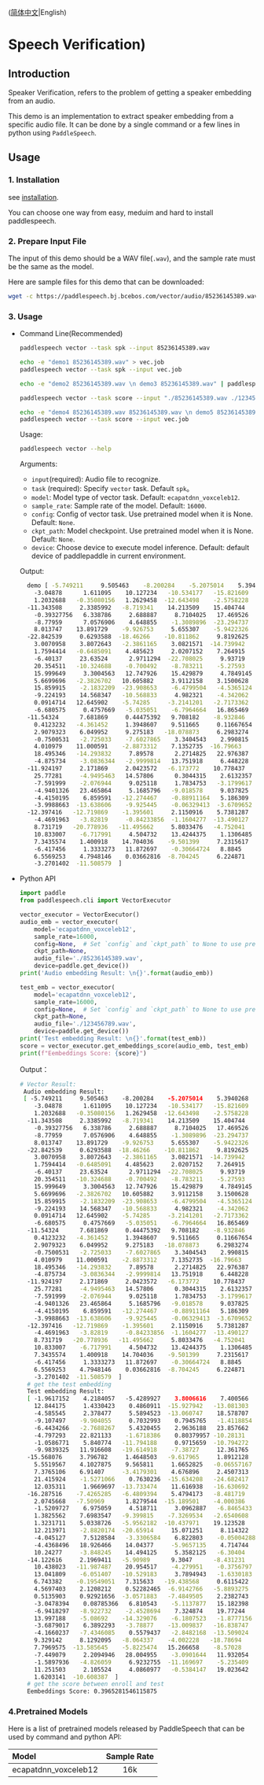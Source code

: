 ([简体中文](./README_cn.md)|English)
# Speech Verification)

## Introduction

Speaker Verification, refers to the problem of getting a speaker embedding from an audio. 

This demo is an implementation to extract speaker embedding from a specific audio file. It can be done by a single command or a few lines in python using `PaddleSpeech`. 

## Usage
### 1. Installation
see [installation](https://github.com/PaddlePaddle/PaddleSpeech/blob/develop/docs/source/install.md).

You can choose one way from easy, meduim and hard to install paddlespeech.

### 2. Prepare Input File
The input of this demo should be a WAV file(`.wav`), and the sample rate must be the same as the model.

Here are sample files for this demo that can be downloaded:
```bash
wget -c https://paddlespeech.bj.bcebos.com/vector/audio/85236145389.wav
```

### 3. Usage
- Command Line(Recommended)
  ```bash
  paddlespeech vector --task spk --input 85236145389.wav

  echo -e "demo1 85236145389.wav" > vec.job
  paddlespeech vector --task spk --input vec.job

  echo -e "demo2 85236145389.wav \n demo3 85236145389.wav" | paddlespeech vector --task spk

  paddlespeech vector --task score --input "./85236145389.wav ./123456789.wav"
  
  echo -e "demo4 85236145389.wav 85236145389.wav \n demo5 85236145389.wav 123456789.wav" > vec.job
  paddlespeech vector --task score --input vec.job
  ```
  
  Usage:
  ```bash
  paddlespeech vector --help
  ```
  Arguments:
  - `input`(required): Audio file to recognize.
  - `task` (required): Specify `vector` task. Default `spk`。
  - `model`: Model type of vector task. Default: `ecapatdnn_voxceleb12`.
  - `sample_rate`: Sample rate of the model. Default: `16000`.
  - `config`: Config of vector task. Use pretrained model when it is None. Default: `None`.
  - `ckpt_path`: Model checkpoint. Use pretrained model when it is None. Default: `None`.
  - `device`: Choose device to execute model inference. Default: default device of paddlepaddle in current environment.

  Output:

  ```bash
    demo [ -5.749211     9.505463    -8.200284    -5.2075014    5.3940268
      -3.04878      1.611095    10.127234   -10.534177   -15.821609
      1.2032688   -0.35080156   1.2629458  -12.643498    -2.5758228
    -11.343508     2.3385992   -8.719341    14.213509    15.404744
      -0.39327756   6.338786     2.688887     8.7104025   17.469526
      -8.77959      7.0576906    4.648855    -1.3089896  -23.294737
      8.013747    13.891729    -9.926753     5.655307    -5.9422326
    -22.842539     0.6293588  -18.46266    -10.811862     9.8192625
      3.0070958    3.8072643   -2.3861165    3.0821571  -14.739942
      1.7594414   -0.6485091    4.485623     2.0207152    7.264915
      -6.40137     23.63524      2.9711294  -22.708025     9.93719
      20.354511   -10.324688    -0.700492    -8.783211    -5.27593
      15.999649     3.3004563   12.747926    15.429879     4.7849145
      5.6699696   -2.3826702   10.605882     3.9112158    3.1500628
      15.859915    -2.1832209  -23.908653    -6.4799504   -4.5365124
      -9.224193    14.568347   -10.568833     4.982321    -4.342062
      0.0914714   12.645902    -5.74285     -3.2141201   -2.7173362
      -6.680575     0.4757669   -5.035051    -6.7964664   16.865469
    -11.54324      7.681869     0.44475392   9.708182    -8.932846
      0.4123232   -4.361452     1.3948607    9.511665     0.11667654
      2.9079323    6.049952     9.275183   -18.078873     6.2983274
      -0.7500531   -2.725033    -7.6027865    3.3404543    2.990815
      4.010979    11.000591    -2.8873312    7.1352735  -16.79663
      18.495346   -14.293832     7.89578      2.2714825   22.976387
      -4.875734    -3.0836344   -2.9999814   13.751918     6.448228
    -11.924197     2.171869     2.0423572   -6.173772    10.778437
      25.77281     -4.9495463   14.57806      0.3044315    2.6132357
      -7.591999    -2.076944     9.025118     1.7834753   -3.1799617
      -4.9401326   23.465864     5.1685796   -9.018578     9.037825
      -4.4150195    6.859591   -12.274467    -0.88911164   5.186309
      -3.9988663  -13.638606    -9.925445    -0.06329413  -3.6709652
    -12.397416   -12.719869    -1.395601     2.1150916    5.7381287
      -4.4691963   -3.82819     -0.84233856  -1.1604277  -13.490127
      8.731719   -20.778936   -11.495662     5.8033476   -4.752041
      10.833007    -6.717991     4.504732    13.4244375    1.1306485
      7.3435574    1.400918    14.704036    -9.501399     7.2315617
      -6.417456     1.3333273   11.872697    -0.30664724   8.8845
      6.5569253    4.7948146    0.03662816  -8.704245     6.224871
      -3.2701402  -11.508579  ]
  ```

- Python API
  ```python
  import paddle
  from paddlespeech.cli import VectorExecutor

  vector_executor = VectorExecutor()
  audio_emb = vector_executor(
      model='ecapatdnn_voxceleb12',
      sample_rate=16000,
      config=None,  # Set `config` and `ckpt_path` to None to use pretrained model.
      ckpt_path=None,
      audio_file='./85236145389.wav',
      device=paddle.get_device())
  print('Audio embedding Result: \n{}'.format(audio_emb))

  test_emb = vector_executor(
      model='ecapatdnn_voxceleb12',
      sample_rate=16000,
      config=None,  # Set `config` and `ckpt_path` to None to use pretrained model.
      ckpt_path=None,
      audio_file='./123456789.wav',
      device=paddle.get_device())
  print('Test embedding Result: \n{}'.format(test_emb))
  score = vector_executor.get_embeddings_score(audio_emb, test_emb)
  print(f"Eembeddings Score: {score}")
  ```

  Output：

  ```bash
  # Vector Result:
   Audio embedding Result:
   [ -5.749211     9.505463    -8.200284    -5.2075014    5.3940268
      -3.04878      1.611095    10.127234   -10.534177   -15.821609
      1.2032688   -0.35080156   1.2629458  -12.643498    -2.5758228
    -11.343508     2.3385992   -8.719341    14.213509    15.404744
      -0.39327756   6.338786     2.688887     8.7104025   17.469526
      -8.77959      7.0576906    4.648855    -1.3089896  -23.294737
      8.013747    13.891729    -9.926753     5.655307    -5.9422326
    -22.842539     0.6293588  -18.46266    -10.811862     9.8192625
      3.0070958    3.8072643   -2.3861165    3.0821571  -14.739942
      1.7594414   -0.6485091    4.485623     2.0207152    7.264915
      -6.40137     23.63524      2.9711294  -22.708025     9.93719
      20.354511   -10.324688    -0.700492    -8.783211    -5.27593
      15.999649     3.3004563   12.747926    15.429879     4.7849145
      5.6699696   -2.3826702   10.605882     3.9112158    3.1500628
      15.859915    -2.1832209  -23.908653    -6.4799504   -4.5365124
      -9.224193    14.568347   -10.568833     4.982321    -4.342062
      0.0914714   12.645902    -5.74285     -3.2141201   -2.7173362
      -6.680575     0.4757669   -5.035051    -6.7964664   16.865469
    -11.54324      7.681869     0.44475392   9.708182    -8.932846
      0.4123232   -4.361452     1.3948607    9.511665     0.11667654
      2.9079323    6.049952     9.275183   -18.078873     6.2983274
      -0.7500531   -2.725033    -7.6027865    3.3404543    2.990815
      4.010979    11.000591    -2.8873312    7.1352735  -16.79663
      18.495346   -14.293832     7.89578      2.2714825   22.976387
      -4.875734    -3.0836344   -2.9999814   13.751918     6.448228
    -11.924197     2.171869     2.0423572   -6.173772    10.778437
      25.77281     -4.9495463   14.57806      0.3044315    2.6132357
      -7.591999    -2.076944     9.025118     1.7834753   -3.1799617
      -4.9401326   23.465864     5.1685796   -9.018578     9.037825
      -4.4150195    6.859591   -12.274467    -0.88911164   5.186309
      -3.9988663  -13.638606    -9.925445    -0.06329413  -3.6709652
    -12.397416   -12.719869    -1.395601     2.1150916    5.7381287
      -4.4691963   -3.82819     -0.84233856  -1.1604277  -13.490127
      8.731719   -20.778936   -11.495662     5.8033476   -4.752041
      10.833007    -6.717991     4.504732    13.4244375    1.1306485
      7.3435574    1.400918    14.704036    -9.501399     7.2315617
      -6.417456     1.3333273   11.872697    -0.30664724   8.8845
      6.5569253    4.7948146    0.03662816  -8.704245     6.224871
      -3.2701402  -11.508579  ]
    # get the test embedding
    Test embedding Result:
    [ -1.9617152    4.2184057   -5.4289927    3.8006616    7.400566
      12.844175     1.4330423    0.4860911  -15.927942   -13.081303
      -4.585545     2.378477     5.5894523  -13.060747    18.578707
      -9.107497    -9.904055     0.7032993    0.7945765   -1.4118854
      -6.4434266   -2.7688267    5.4320455    2.9636188   23.857662
      -4.797293    22.821133    -1.6718386    0.80379957 -10.28131
      -1.0586771    5.840774   -11.794188     0.9715659  -10.794272
      -9.9839325   11.916608   -19.614918    -7.38727     12.361765
    -15.568076     3.796782     1.4648503   -9.617965     1.8912128
      5.5519567    4.1027875    9.565811     1.6652825   -0.06557167
      7.3765106    6.91407     -3.4179301    4.676896     2.4507313
      21.415924    -1.5271066    0.7630236  -15.634208   -24.682417
      12.035311     1.9669697  -13.733474    11.616938   -16.630692
    -16.287516    -7.4265285   -6.4809394    5.4794173   -8.481719
      2.0745668   -7.50969      1.8279544  -15.189501    -4.000386
      -1.5209727    6.975059     4.518711     3.0962887   -6.8465433
      1.3825562    7.6983547   -9.399815    -7.3269534   -2.6540608
      1.3231711    5.0338726   -5.9562182  -10.437971    19.123528
      12.213971    -2.8820174  -20.65914     15.071251     8.114322
      -4.045127     7.5128584   -3.3306584    6.822803    -0.05004288
      -4.4368496   18.926466    14.04377     -5.9657135    4.714744
      10.24277     -3.848245    14.494125     5.3582125   -6.30404
    -14.122616     2.1969411   -5.90989      9.3047      -8.431231
      10.438023   -11.987487    20.954517    -4.279951    -0.3756797
      13.041809    -6.051407   -10.529183     3.7894943   -1.6330183
      6.743382    -0.19549051   7.315633   -19.438568     0.6115422
      4.5697403    2.1208212    0.52282465  -6.9142766   -5.8893275
      0.5135903    0.92921656  -3.0571883   -7.4849505    2.2382743
      -3.0478394    0.08785366   6.810543    -5.1137877   15.182398
      -6.9418297   -8.922732    -2.4528694    7.324874    19.77244
      13.997188    -5.08692    -14.329076    -6.1807523   -1.8777156
      -3.6879017    6.3892293   -3.78877    -13.009837   -16.838747
      -4.1660237   -7.4346085    0.5579437   -2.8482168  -13.509024
      9.329142     8.1292095   -8.064337    -4.002228   -18.78694
      7.7969575  -13.585645    -5.8225474   15.266658    -8.57028
      -7.449079     2.2094946   28.004955    -3.0901644   11.932054
      -1.5897936   -4.826059     6.9232755  -11.169697    -5.235409
      11.251503     2.105524     4.0860977   -0.5384147   19.023642
      1.6203141  -10.608387  ]
    # get the score between enroll and test
    Eembeddings Score: 0.3965281546115875
  ```

### 4.Pretrained Models

Here is a list of pretrained models released by PaddleSpeech that can be used by command and python API:

| Model | Sample Rate
| :--- | :---: |
| ecapatdnn_voxceleb12 | 16k
